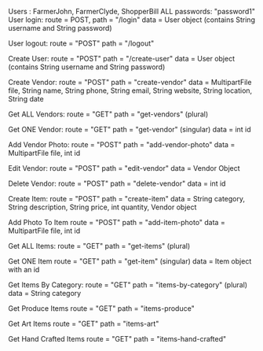 Users : FarmerJohn, FarmerClyde, ShopperBill
ALL passwords: "password1"
User login:
route = POST, path = "/login" data = User object (contains String username and String password)

User logout:
route = "POST" path = "/logout"

Create User:
route = "POST" path = "/create-user" data = User object (contains String username and String password)

Create Vendor:
route = "POST" path = "create-vendor" data = MultipartFile file, String name, String phone, String email, String website, String location, String date

Get ALL Vendors:
route = "GET" path = "get-vendors" (plural)

Get ONE Vendor:
route = "GET" path = "get-vendor" (singular) data = int id

Add Vendor Photo:
route = "POST" path = "add-vendor-photo" data = MultipartFile file, int id

Edit Vendor:
route = "POST" path = "edit-vendor" data = Vendor Object

Delete Vendor:
route = "POST" path = "delete-vendor" data = int id

Create Item:
route = "POST" path = "create-item" data = String category, String description, String price, int quantity, Vendor object

Add Photo To Item
route = "POST" path = "add-item-photo" data = MultipartFile file, int id

Get ALL Items:
route = "GET" path = "get-items" (plural)

Get ONE Item
route = "GET" path = "get-item" (singular) data = Item object with an id

Get Items By Category:
route = "GET" path = "items-by-category" (plural) data = String category

Get Produce Items
route = "GET" path = "items-produce"

Get Art Items
route = "GET" path = "items-art"

Get Hand Crafted Items
route = "GET" path = "items-hand-crafted"

Get Misc Items
route = "GET" path = "items-misc"

Get Item Images
route = "GET" path = "get-item-images" data = Vendor object

Edit Item
route = "POST" path = "edit-item" data = Item object with an id

Edit Item Image
route = "POST" path = "edit-item-photo" data = MultipartFile file, Item object with an id

Delete Item:
route = "POST" path = "delete-item" data = int id

Search By Item Name:
route = "GET" path = "search-item" data = "String search"

Search By Vendor Name:
route = "GET" path = "search-vendor" data = "String search"

Add Shopping List Item:
route = "POST" path = "add-shopping-list-item" data = Item object with an id

Remove Shopping List Item:
route = "POST" path = "remove-shopping-list-item" data = Item object with an id

Get Shopping List
route = "GET" path = "get-shopping-list"

Get Comments
route = "GET" path = "get-comments" data = int id (of the vendor)

Create Comment
route = "POST" path = "create-comment" data = int id (of the vendor) & Comment object

Edit Comment
route = "POST" path = "edit-comment" data = String text & int id (of the comment)

Delete Comment
route = "POST" path = "delete-comment" data = int id (of the comment)

Find Items By Location
route = "GET" path = "find-by-location" data = String location

